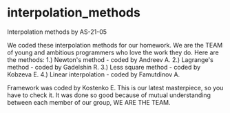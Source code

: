 # interpolation_methods
Interpolation methods by AS-21-05

We coded these interpolation methods for our homework. We are the TEAM of young and ambitious programmers who love the work they do. 
Here are the methods:
  1.) Newton's method - coded by Andreev A.
  2.) Lagrange's method - coded by Gadelshin R.
  3.) Less square method - coded by Kobzeva E.
  4.) Linear interpolation - coded by Famutdinov A.

Framework was coded by Kostenko E.
This is our latest masterpiece, so you have to check it. It was done so good because of mutual understanding between each member of our group, WE ARE THE TEAM.
